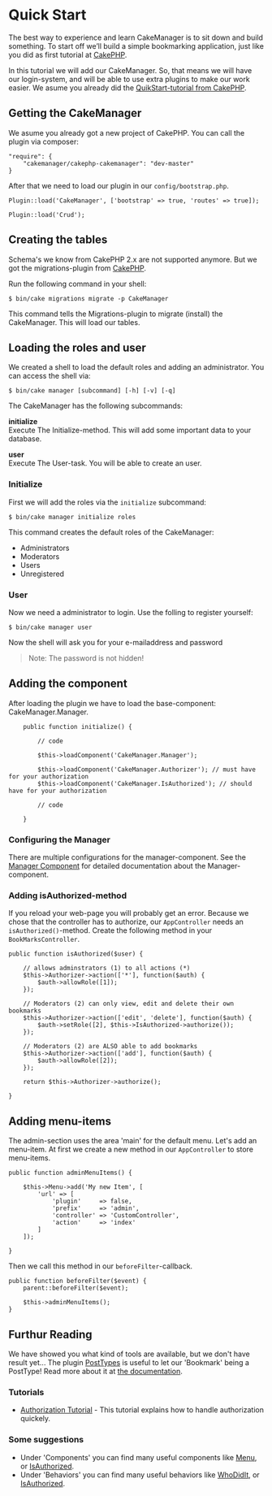 Quick Start
===========

The best way to experience and learn CakeManager is to sit down and build something. To start off we’ll build a simple bookmarking application, just like you did as first tutorial at [CakePHP](http://book.cakephp.org/3.0/en/quickstart.html).

In this tutorial we will add our CakeManager. So, that means we will have our login-system, and will be able to use extra plugins to make our work easier. We asume you already did the [QuikStart-tutorial from CakePHP](http://book.cakephp.org/3.0/en/quickstart.html).

Getting the CakeManager
-----------------------
We asume you already got a new project of CakePHP. You can call the plugin via composer:

    "require": {
        "cakemanager/cakephp-cakemanager": "dev-master"
    }

After that we need to load our plugin in our `config/bootstrap.php`.

    Plugin::load('CakeManager', ['bootstrap' => true, 'routes' => true]);
     
    Plugin::load('Crud');


Creating the tables
--------------------
Schema's we know from CakePHP 2.x are not supported anymore. But we got the migrations-plugin from [CakePHP](https://github.com/cakephp/migrations).

Run the following command in your shell:

    $ bin/cake migrations migrate -p CakeManager
    
This command tells the Migrations-plugin to migrate (install) the CakeManager. This will load our tables.

Loading the roles and user
-----------------
We created a shell to load the default roles and adding an administrator. You can access the shell via:

    $ bin/cake manager [subcommand] [-h] [-v] [-q]

The CakeManager has the following subcommands:

**initialize**  
Execute The Initialize-method. This will add some important data to your database.

**user**        
Execute The User-task. You will be able to create an user.

### Initialize
First we will add the roles via the `initialize` subcommand:

    $ bin/cake manager initialize roles
    
This command creates the default roles of the CakeManager:

- Administrators
- Moderators
- Users
- Unregistered

### User
Now we need a administrator to login. Use the folling to register yourself:

    $ bin/cake manager user
    
Now the shell will ask you for your e-mailaddress and password

> Note: The password is not hidden!

Adding the component
--------------------

After loading the plugin we have to load the base-component: CakeManager.Manager.

        public function initialize() {
        
            // code
        
            $this->loadComponent('CakeManager.Manager');
            
            $this->loadComponent('CakeManager.Authorizer'); // must have for your authorization
            $this->loadComponent('CakeManager.IsAuthorized'); // should have for your authorization
        
            // code
        
        }

### Configuring the Manager

There are multiple configurations for the manager-component. 
See the [Manager Component](../Components/Manager.md) for detailed documentation about the Manager-component.

### Adding isAuthorized-method

If you reload your web-page you will probably get an error. Because we chose that the controller has to authorize, our `AppController` needs an `isAuthorized()`-method. Create the following method in your `BookMarksController`.

    public function isAuthorized($user) {
        
        // allows adminstrators (1) to all actions (*)
        $this->Authorizer->action(['*'], function($auth) {
            $auth->allowRole([1]);
        });
        
        // Moderators (2) can only view, edit and delete their own bookmarks
        $this->Authorizer->action(['edit', 'delete'], function($auth) {
            $auth->setRole([2], $this->IsAuthorized->authorize());
        });
            
        // Moderators (2) are ALSO able to add bookmarks
        $this->Authorizer->action(['add'], function($auth) {
            $auth->allowRole([2]);
        });
        
        return $this->Authorizer->authorize();
        
    }

Adding menu-items
-----------------

The admin-section uses the area 'main' for the default menu. Let's add an menu-item.
At first we create a new method in our `AppController` to store menu-items.

    public function adminMenuItems() {
                    
        $this->Menu->add('My new Item', [   
            'url' => [
                'plugin'     => false,
                'prefix'     => 'admin',
                'controller' => 'CustomController',
                'action'     => 'index'
            ]
        ]);
        
    }
    
Then we call this method in our `beforeFilter`-callback.

    public function beforeFilter($event) {
        parent::beforeFilter($event);
        
        $this->adminMenuItems();
    }

Furthur Reading
---------------

We have showed you what kind of tools are available, but we don't have result yet... The plugin [PostTypes](https://github.com/cakemanager/cakephp-posttypes) is useful to let our 'Bookmark' being a PostType! Read more about it at [the documentation](http://posttypes.readthedocs.org/en/develop/).

### Tutorials

* [Authorization Tutorial](Authorization.md) - This tutorial explains how to handle authorization quickely.

### Some suggestions

* Under 'Components' you can find many useful components like [Menu](../Components/Menu.md), or [IsAuthorized](../Components/IsAuthorized.md).
* Under 'Behaviors' you can find many useful behaviors like [WhoDidIt](../Behaviors/WhoDidIt.md), or [IsAuthorized](../Behaviors/IsAuthorized.md).
